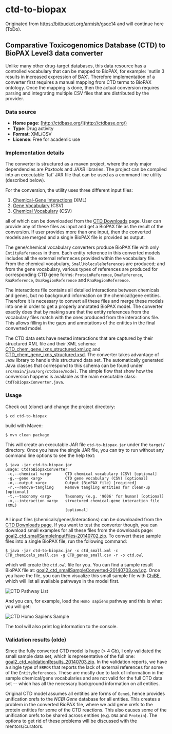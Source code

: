# ctd-to-biopax
Originated from https://bitbucket.org/armish/gsoc14 and will continue here (ToDo).

## Comparative Toxicogenomics Database (CTD) to BioPAX Level3 data converter

Unlike many other drug-target databases, this data resource has a controlled 
vocabulary that can be mapped to BioPAX, for example: 'nutlin 3 results 
in increased expression of BAX'. Therefore implementation of a converter 
first requires a manual mapping from CTD terms to BioPAX ontology. 
Once the mapping is done, then the actual conversion requires parsing 
and integrating multiple CSV files that are distributed by the provider.

### Data source
- **Home page**: [http://ctdbase.org/](http://ctdbase.org/)
- **Type**: Drug activity
- **Format**: XML/CSV
- **License**: Free for academic use

### Implementation details
The converter is structured as a maven project, where the only major 
dependencies are *Paxtools* and *JAXB* libraries. The project can be 
compiled into an executable 'fat' JAR file that can be used as a 
command line utility (described below).

For the conversion, the utility uses three different input files:

1. [Chemical-Gene Interactions](http://ctdbase.org/downloads/#cg) (XML)
2. [Gene Vocabulary](http://ctdbase.org/downloads/#allgenes) (CSV)
3. [Chemical Vocabulary](http://ctdbase.org/downloads/#allchems) (CSV)

all of which can be downloaded from the [CTD Downloads](http://ctdbase.org/downloads/) page.
User can provide any of these files as input and get a BioPAX file as 
the result of the conversion. If user provides more than one input, then 
the converted models are merged and a single BioPAX file is provided as output.

The gene/chemical vocabulary converters produce BioPAX file with only 
`EntityReference`s in them. Each entity reference in this converted 
models includes all the external referneces provided within the vocabulary file.
From the chemical vocabulary, `SmallMoleculeReference`s are produced;
and from the gene vocabulary, various types of references are produced 
for corresponding CTD gene forms: `ProteinReference`, `DnaReference`, 
`RnaReference`, `DnaRegionReference` and `RnaRegionReference`.

The interactions file contains all detailed interactions between chemicals 
and genes, but no background information on the chemical/gene entities.
Therefore it is necessary to convert all these files and merge these 
models into one in order to get a properly annotated BioPAX model.
The converter exactly does that by making sure that the entity references 
from the vocabulary files match with the ones produced from the interactions file.
This allows filling in the gaps and annotations of the entities in the 
final converted model.

The CTD data sets have nested interactions that are captured by their 
structured XML file and their XML schema: 
[CTD_chem_gene_ixns_structured.xml.gz](http://ctdbase.org/reports/CTD_chem_gene_ixns_structured.xml.gz) 
and [CTD_chem_gene_ixns_structured.xsd](http://ctdbase.org/reports/CTD_chem_gene_ixns_structured.xsd).
The converter takes advantage of `JAXB` library to handle this structured 
data set. The automatically generated Java classes that correspond to 
this schema can be found under `src/main/java/org/ctdbase/model`.
The simple flow that show how the conversion happens is available as 
the main executable class: `CtdToBiopaxConverter.java`.

### Usage
Check out (clone) and change the project directory:

	$ cd ctd-to-biopax

build with Maven:

	$ mvn clean package

This will create an executable JAR file `ctd-to-biopax.jar` under the 
`target/` directory. Once you have the single JAR file, you can try 
to run without any command line options to see the help text:

	$ java -jar ctd-to-biopax.jar
	usage: CtdToBiopaxConverter
	 -c,--chemical <arg>      CTD chemical vocabulary (CSV) [optional]
	 -g,--gene <arg>          CTD gene vocabulary (CSV) [optional]
	 -o,--output <arg>        Output (BioPAX file) [required]
	 -r,--remove-tangling     Remove tangling entities for clean-up [optional]
	 -t,--taxonomy <arg>      Taxonomy (e.g. '9606' for human) [optional]
	 -x,--interaction <arg>   structured chemical-gene interaction file (XML)
	                          [optional]

All input files (chemicals/genes/interactions) can be downloaded from 
the [CTD Downloads page](http://ctdbase.org/downloads/).
If you want to test the converter though, you can download small examples 
for all these files from the downloads page: [goal2_ctd_smallSampleInputFiles-20140702.zip](https://bitbucket.org/armish/gsoc14/downloads/goal2_ctd_smallSampleInputFiles-20140702.zip).
To convert these sample files into a single BioPAX file, run the following command:

	$ java -jar ctd-to-biopax.jar -x ctd_small.xml -c CTD_chemicals_small.csv -g CTD_genes_small.csv -r -o ctd.owl

which will create the `ctd.owl` file for you.
You can find a sample result BioPAX file at: 
[goal2_ctd_smallSampleConverted-20140703.owl.gz](https://bitbucket.org/armish/gsoc14/downloads/goal2_ctd_smallSampleConverted-20140703.owl.gz).
Once you have the file, you can then visualize this small sample file 
with [ChiBE](https://code.google.com/p/chibe/), which will list all 
available pathways in the model first.

![CTD Pathway List](https://bitbucket.org/armish/gsoc14/downloads/goal2_ctd_small_screenshot_pathwaysList.png)

And you can, for example, load the `Homo sapiens` pathway and this is what you will get:

![CTD Homo Sapiens Sample](https://bitbucket.org/armish/gsoc14/downloads/goal2_ctd_small_pathwayView.jpg)

The tool will also print log information to the console.

### Validation results (olde)
Since the fully converted CTD model is huge (> 4 Gb), I only validated 
the small sample data set, which is representative of the full one: 
[goal2_ctd_validationResults_20140703.zip](https://bitbucket.org/armish/gsoc14/downloads/goal2_ctd_validationResults_20140703.zip).
In the validation reports, we have a single type of `ERROR` that reports 
the lack of external references for some of the `EntityReference`s.
These are mostly due to lack of information in the sample chemical/gene 
vocabularies and are not valid for the full CTD data set -- which has 
all the necessary background information on all entities.

Original CTD model assumes all entities are forms of `Gene`s, hence 
provides unification xrefs to the *NCBI Gene* database for all entities.
This creates a problem in the converted BioPAX file, where we add gene 
xrefs to the protein entities for some of the CTD reactions. This also 
causes some of the unification xrefs to be shared across entities (e.g. `DNA` and `Protein`).
The options to get rid of these problems will be discussed with the mentors/curators.

